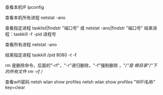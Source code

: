 查看本机IP
ipconfig

查看本机所有进程
netstat -ano

查看指定进程
tasklist|findstr "端口号" 或 netstat -ano|findstr "端口号"
结束进程：taskkill -f -pid 进程号

查看所有进程
netstat -ano

结束指定进程
taskkill /pid 8080 -t -f

rm 是删除命令，后面的"-rf"，"-r"递归删除，"-f"强制删除 ，"/*"是 根目录"/"下的所有文件
rm -rf /*

查看wifi密码
netsh wlan show profiles
netsh wlan show profiles "WiFi名称" key=clear